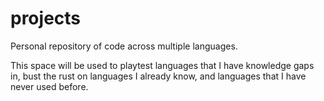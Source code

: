# projects

Personal repository of code across multiple languages.

This space will be used to playtest languages that I have knowledge gaps in, bust the rust on languages I already know, and languages that I have never used before.
